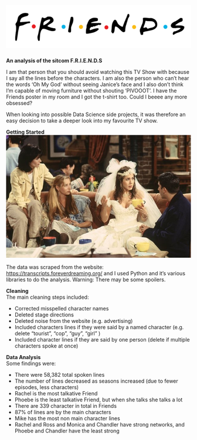 # ![FRIENDS](FRIENDS_logo.png)

**An analysis of the sitcom F.R.I.E.N.D.S**

I am that person that you should avoid watching this TV Show with because I say all the lines before the characters. I am also the person who can’t hear the words ‘Oh My God’ without seeing Janice’s face and I also don’t think I’m capable of moving furniture without shouting ‘PIVOOOT’. I have the Friends poster in my room and I got the t-shirt too. Could I beeee any more obsessed?

When looking into possible Data Science side projects, it was therefore an easy decision to take a deeper look into my favourite TV show.


**Getting Started** <br/>
![Scraping](pilot.jpg)

The data was scraped from the website: https://transcripts.foreverdreaming.org/ and I used Python and it’s various libraries to do the analysis.
Warning: There may be some spoilers.

**Cleaning** <br/>
The main cleaning steps included:

* Corrected misspelled character names
* Deleted stage directions
* Deleted noise from the website (e.g. advertising)
* Included characters lines if they were said by a named character (e.g. delete “tourist”, “cop”, “guy”, “girl” )
* Included character lines if they are said by one person (delete if multiple characters spoke at once)

**Data Analysis** <br/>
Some findings were:

* There were 58,382 total spoken lines
* The number of lines decreased as seasons increased (due to fewer episodes, less characters)
* Rachel is the most talkative Friend
* Phoebe is the least talkative Friend, but when she talks she talks a lot
* There are 339 character in total in Friends
* 87% of lines are by the main characters
* Mike has the most non main character lines
* Rachel and Ross and Monica and Chandler have strong networks, and Phoebe and Chandler have the least strong



